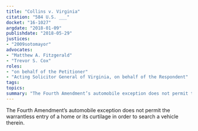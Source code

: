 ```yaml
---
title: "Collins v. Virginia"
citation: "584 U.S. ___"
docket: "16-1027"
argdate: "2018-01-09"
publishdate: "2018-05-29"
justices:
- "2009sotomayor"
advocates:
- "Matthew A. Fitzgerald"
- "Trevor S. Cox"
roles:
- "on behalf of the Petitioner"
- "Acting Solicitor General of Virginia, on behalf of the Respondent"
tags:
topics:
summary: "The Fourth Amendment’s automobile exception does not permit the warrantless entry of a home or its curtilage in order to search a vehicle therein."
---
```

The Fourth Amendment’s automobile exception does not permit the warrantless entry of a home or its curtilage in order to search a vehicle therein.

